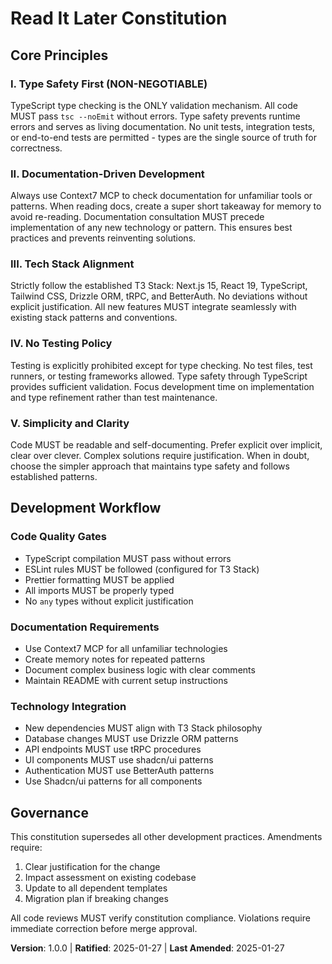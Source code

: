 <!--
Sync Impact Report:
Version change: 0.0.0 → 1.0.0
Modified principles: N/A (new constitution)
Added sections: Type Safety First, Documentation-Driven Development, Tech Stack Alignment, No Testing Policy
Removed sections: N/A (new constitution)
Templates requiring updates:
- ✅ plan-template.md (updated constitution check section)
- ✅ spec-template.md (updated testing requirements)
- ✅ tasks-template.md (removed testing phases)
- ⚠ pending: agent-file-template.md (needs Context7 MCP guidance)
Follow-up TODOs: None
-->

# Read It Later Constitution

## Core Principles

### I. Type Safety First (NON-NEGOTIABLE)

TypeScript type checking is the ONLY validation mechanism. All code MUST pass `tsc --noEmit` without errors. Type safety prevents runtime errors and serves as living documentation. No unit tests, integration tests, or end-to-end tests are permitted - types are the single source of truth for correctness.

### II. Documentation-Driven Development

Always use Context7 MCP to check documentation for unfamiliar tools or patterns. When reading docs, create a super short takeaway for memory to avoid re-reading. Documentation consultation MUST precede implementation of any new technology or pattern. This ensures best practices and prevents reinventing solutions.

### III. Tech Stack Alignment

Strictly follow the established T3 Stack: Next.js 15, React 19, TypeScript, Tailwind CSS, Drizzle ORM, tRPC, and BetterAuth. No deviations without explicit justification. All new features MUST integrate seamlessly with existing stack patterns and conventions.

### IV. No Testing Policy

Testing is explicitly prohibited except for type checking. No test files, test runners, or testing frameworks allowed. Type safety through TypeScript provides sufficient validation. Focus development time on implementation and type refinement rather than test maintenance.

### V. Simplicity and Clarity

Code MUST be readable and self-documenting. Prefer explicit over implicit, clear over clever. Complex solutions require justification. When in doubt, choose the simpler approach that maintains type safety and follows established patterns.

## Development Workflow

### Code Quality Gates

- TypeScript compilation MUST pass without errors
- ESLint rules MUST be followed (configured for T3 Stack)
- Prettier formatting MUST be applied
- All imports MUST be properly typed
- No `any` types without explicit justification

### Documentation Requirements

- Use Context7 MCP for all unfamiliar technologies
- Create memory notes for repeated patterns
- Document complex business logic with clear comments
- Maintain README with current setup instructions

### Technology Integration

- New dependencies MUST align with T3 Stack philosophy
- Database changes MUST use Drizzle ORM patterns
- API endpoints MUST use tRPC procedures
- UI components MUST use shadcn/ui patterns
- Authentication MUST use BetterAuth patterns
- Use Shadcn/ui patterns for all components

## Governance

This constitution supersedes all other development practices. Amendments require:

1. Clear justification for the change
2. Impact assessment on existing codebase
3. Update to all dependent templates
4. Migration plan if breaking changes

All code reviews MUST verify constitution compliance. Violations require immediate correction before merge approval.

**Version**: 1.0.0 | **Ratified**: 2025-01-27 | **Last Amended**: 2025-01-27
